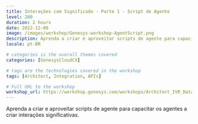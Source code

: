 ```yaml
---
title: Interações com Significado - Parte 1 - Script de Agente
level: 200
duration: 2 hours
date: 2022-12-08
image: /images/workshop/Genesys-workshop-AgentScript.png
description: Aprenda a criar e aproveitar scripts de agente para capacitar os agentes a criar interações significativas.
locale: pt-BR

# categories is the overall themes covered 
categories: [GenesysCloudCX]

# tags are the technologies covered in the workshop
tags: [Architect, Integration, APIs]

# Full URL to the workshop
workshop_url: https://workshop.genesys.com/workshops/Architect_IVR_Data-Actions/pt/
---
```


Aprenda a criar e aproveitar scripts de agente para capacitar os agentes a criar interações significativas.
